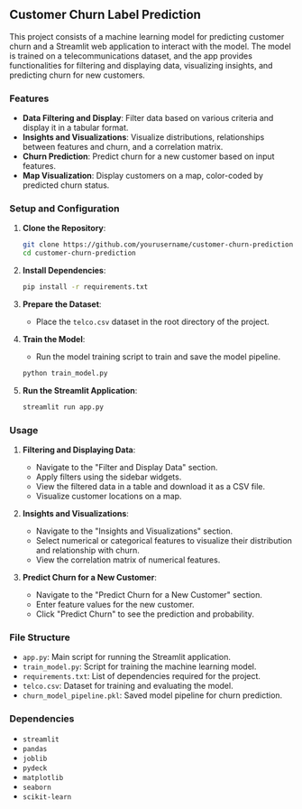 ## Customer Churn Label Prediction

This project consists of a machine learning model for predicting customer churn and a Streamlit web application to interact with the model. The model is trained on a telecommunications dataset, and the app provides functionalities for filtering and displaying data, visualizing insights, and predicting churn for new customers.

### Features

- **Data Filtering and Display**: Filter data based on various criteria and display it in a tabular format.
- **Insights and Visualizations**: Visualize distributions, relationships between features and churn, and a correlation matrix.
- **Churn Prediction**: Predict churn for a new customer based on input features.
- **Map Visualization**: Display customers on a map, color-coded by predicted churn status.

### Setup and Configuration

1. **Clone the Repository**:
    ```bash
    git clone https://github.com/yourusername/customer-churn-prediction.git
    cd customer-churn-prediction
    ```

2. **Install Dependencies**:
    ```bash
    pip install -r requirements.txt
    ```

3. **Prepare the Dataset**:
    - Place the `telco.csv` dataset in the root directory of the project.

4. **Train the Model**:
    - Run the model training script to train and save the model pipeline.
    ```bash
    python train_model.py
    ```

5. **Run the Streamlit Application**:
    ```bash
    streamlit run app.py
    ```

### Usage

1. **Filtering and Displaying Data**:
    - Navigate to the "Filter and Display Data" section.
    - Apply filters using the sidebar widgets.
    - View the filtered data in a table and download it as a CSV file.
    - Visualize customer locations on a map.

2. **Insights and Visualizations**:
    - Navigate to the "Insights and Visualizations" section.
    - Select numerical or categorical features to visualize their distribution and relationship with churn.
    - View the correlation matrix of numerical features.

3. **Predict Churn for a New Customer**:
    - Navigate to the "Predict Churn for a New Customer" section.
    - Enter feature values for the new customer.
    - Click "Predict Churn" to see the prediction and probability.

### File Structure

- `app.py`: Main script for running the Streamlit application.
- `train_model.py`: Script for training the machine learning model.
- `requirements.txt`: List of dependencies required for the project.
- `telco.csv`: Dataset for training and evaluating the model.
- `churn_model_pipeline.pkl`: Saved model pipeline for churn prediction.

### Dependencies

- `streamlit`
- `pandas`
- `joblib`
- `pydeck`
- `matplotlib`
- `seaborn`
- `scikit-learn`
